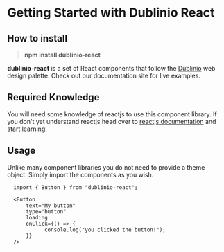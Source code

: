 # Getting Started with Dublinio React

## How to install

> **npm install dublinio-react**

**dublinio-react** is a set of React components that follow the [Dublinio](https://dublinio.com/) web design palette.
Check out our documentation site for live examples.

## Required Knowledge

You will need some knowledge of reactjs to use this component library. If you don't yet understand reactjs head
over to [reactjs documentation](https://reactjs.org/) and start learning!

## Usage

Unlike many component libraries you do not need to provide a theme object. Simply import the components as you wish.

```
  import { Button } from "dublinio-react";

  <Button
      text="My button"
      type="button"
      loading
      onClick={() => {
            console.log("you clicked the button!");
      }}
  />
```
